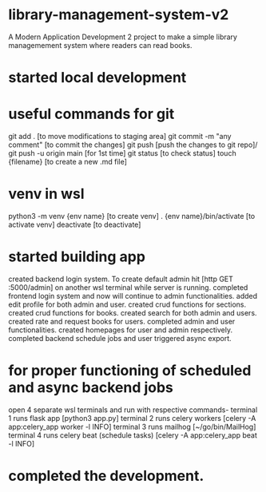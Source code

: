 # library-management-system-v2
A Modern Application Development 2 project to make a simple 
library managemement system where readers can read books.
# started local development
# useful commands for git
git add . [to move modifications to staging area]
git commit -m "any comment" [to commit the changes]
git push [push the changes to git repo]/ git push -u origin main [for 1st time]
git status [to check status]
touch {filename} [to create a new .md file]
# venv in wsl 
python3 -m venv {env name} [to create venv]
. {env name}/bin/activate [to activate venv]
deactivate [to deactivate]
# started building app
created backend login system.
To create default admin hit [http GET :5000/admin] on another wsl terminal while server is running.
completed frontend login system and now will continue to admin functionalities.
added edit profile for both admin and user.
created crud functions for sections.
created crud functions for books.
created search for both admin and users.
created rate and request books for users.
completed admin and user functionalities.
created homepages for user and admin respectively.
completed backend schedule jobs and user triggered async export.
# for proper functioning of scheduled and async backend jobs
open 4 separate wsl terminals and run with respective commands-
terminal 1 runs flask app [python3 app.py]
terminal 2 runs celery workers [celery -A app:celery_app worker -l INFO]
terminal 3 runs mailhog [~/go/bin/MailHog]
terminal 4 runs celery beat (schedule tasks) [celery -A app:celery_app beat -l INFO]
# completed the development.